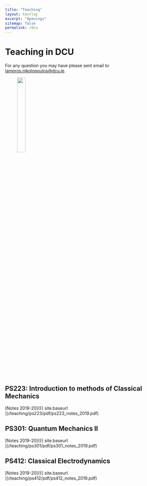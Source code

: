 ```yaml
---
title: "Teaching"
layout: textlay
excerpt: "Openings"
sitemap: false
permalink: /dcu
---
```



# Teaching in DCU

For any question you may have please sent email to [lampros.nikolopoulos@dcu.ie](mailto:lampros.nikolopoulos@dcu.ie). 


<figure>
<img src="{{ site.url }}{{ site.baseurl }}/teaching/images/physics-formulary.jpg" width="25%">
</figure>


## PS223: Introduction to methods of Classical Mechanics

[Notes 2019-20]({{ site.baseurl }}/teaching/ps223/pdf/ps223_notes_2019.pdf)

## PS301: Quantum Mechanics II

[Notes 2019-20]({{ site.baseurl }}/teaching/ps301/pdf/ps301_notes_2019.pdf)

## PS412: Classical Electrodynamics

[Notes 2019-20]({{ site.baseurl }}/teaching/ps412/pdf/ps412_notes_2019.pdf)
